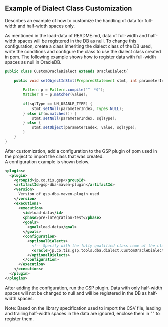 ## Example of Dialect Class Customization

Describes an example of how to customize the handling of data for full-width and half-width spaces only.

As mentioned in the load-data of README.md, data of full-width and half-width spaces will be registered in the DB as null.
To change this configuration, create a class inheriting the dialect class of the DB used, write the conditions and configure the class to use the dialect class created in pom.
The following example shows how to register data with full-width spaces as null in OracleDB.

```java
public class CustomOracleDialect extends OracleDialect{
    
    public void setObjectInStmt(PreparedStatement stmt, int parameterIndex, String value, int sqlType) throws SQLException {
        
        Pattern p = Pattern.compile("^　*$");
        Matcher m = p.matcher(value);
        
        if(sqlType == UN_USABLE_TYPE) {
            stmt.setNull(parameterIndex, Types.NULL);
        } else if(m.matches()) {
            stmt.setNull(parameterIndex, sqlType);
        } else {
            stmt.setObject(parameterIndex, value, sqlType);
        }
    }
}
```

After customization, add a configuration to the GSP plugin of pom used in the project to import the class that was created.  
A configuration example is shown below.

```xml
<plugins>
  <plugin>
    <groupId>jp.co.tis.gsp</groupId>
    <artifactId>gsp-dba-maven-plugin</artifactId>
    <version>
      Version of gsp-dba-maven-plugin used
    </version>
    <executions>
      <execution>
        <id>load-data</id>
        <phase>pre-integration-test</phase>
        <goals>
          <goal>load-data</goal>
        </goals>
        <configuration>
          <optionalDialects>
            <!-- Specify with the fully qualified class name of the class created. -->
            <oracle>jp.co.tis.gsp.tools.dba.dialect.CustomOracleDialect</oracle>
          </optionalDialects>
        </configuration>
      </execution>
    </executions>
  </plugin>
</plugins>
```

After adding the configuration, run the GSP plugin. Data with only half-width spaces will not be changed to null and will be registered in the DB as half-width spaces.

Note: Based on the library specification used to import the CSV file, leading and trailing half-width spaces in the data are ignored, enclose them in "" to register them.
